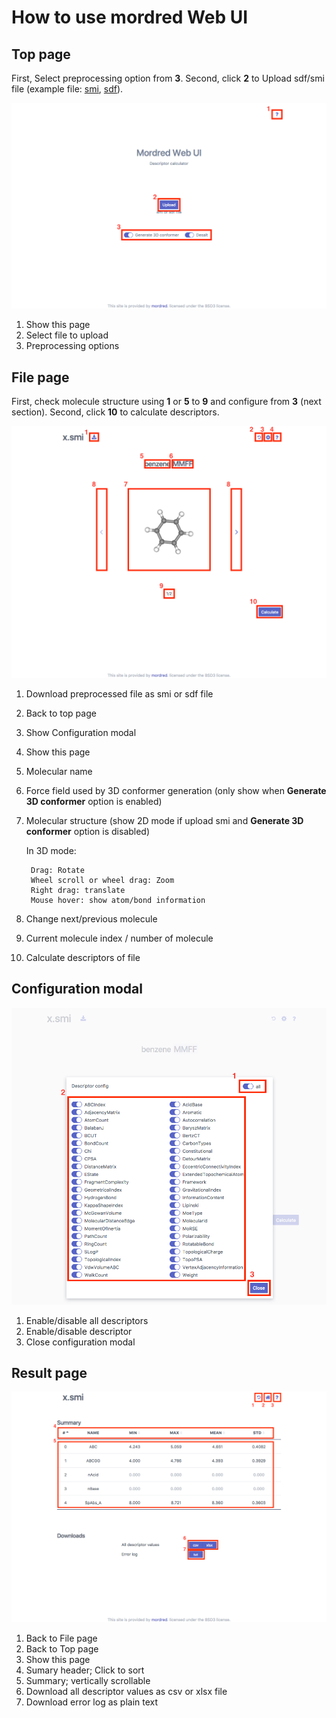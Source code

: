 How to use mordred Web UI
==

Top page
--
First, Select preprocessing option from **3**.
Second, click **2** to Upload sdf/smi file (example file: [smi](examples/example.smi), [sdf](examples/example.sdf)).

![toppage](./index.png)

1. Show this page
2. Select file to upload
3. Preprocessing options

File page
--
First, check molecule structure using **1** or **5** to **9** and configure from **3** (next section).
Second, click **10** to calculate descriptors.

![filepage](./file.png)

1. Download preprocessed file as smi or sdf file
2. Back to top page
3. Show Configuration modal
4. Show this page
5. Molecular name
6. Force field used by 3D conformer generation (only show when **Generate 3D conformer** option is enabled)
7. Molecular structure (show 2D mode if upload smi and **Generate 3D conformer** option is disabled)

    In 3D mode:

        Drag: Rotate
        Wheel scroll or wheel drag: Zoom
        Right drag: translate
        Mouse hover: show atom/bond information

8. Change next/previous molecule
9. Current molecule index / number of molecule
10. Calculate descriptors of file

Configuration modal
--
![configmodal](./config.png)

1. Enable/disable all descriptors
2. Enable/disable descriptor
3. Close configuration modal

Result page
--
![resultpage](./result.png)

1. Back to File page
2. Back to Top page
3. Show this page
4. Sumary header; Click to sort
5. Summary; vertically scrollable
6. Download all descriptor values as csv or xlsx file
7. Download error log as plain text
